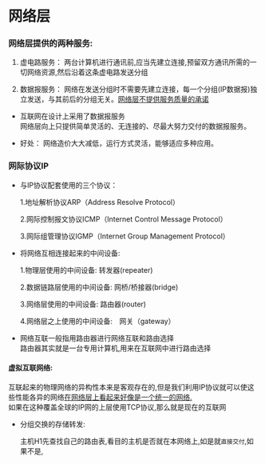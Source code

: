 # 网络层

### 网络层提供的两种服务:

1. 虚电路服务： 两台计算机进行通讯前,应当先建立连接,预留双方通讯所需的一切网络资源,然后沿着这条虚电路发送分组

2. 数据报服务： 网络在发送分组时不需要先建立连接，每一个分组(IP数据报)独立发送，与其前后的分组无关。<u>网络层不提供服务质量的承诺</u>

+ 互联网在设计上采用了数据报服务<br>
  网络层向上只提供简单灵活的、无连接的、尽最大努力交付的数据报服务。

+ 好处： 网络造价大大减低，运行方式灵活，能够适应多种应用。

### 网际协议IP

+ 与IP协议配套使用的三个协议：

    1.地址解析协议ARP（Address Resolve Protocol）

    2.网际控制报文协议ICMP（Internet Control Message Protocol）

    3.网际组管理协议IGMP（Internet Group Management Protocol）

+ 将网络互相连接起来的中间设备:

    1.物理层使用的中间设备: 转发器(repeater)
    
    2.数据链路层使用的中间设备: 网桥/桥接器(bridge)

    3.网络层使用的中间设备: 路由器(router)

    4.网络层之上使用的中间设备:　网关（gateway）

+ 网络互联一般指用路由器进行网络互联和路由选择<br>
  路由器其实就是一台专用计算机,用来在互联网中进行路由选择

#### 虚拟互联网络:
   
   互联起来的物理网络的异构性本来是客观存在的,但是我们利用IP协议就可以使这些性能各异的网络<u>在网络层上看起来好像是一个统一的网络.<br></u>
如果在这种覆盖全球的IP网的上层使用TCP协议,那么就是现在的互联网


+ 分组交换的存储转发:

    主机H1先查找自己的路由表,看目的主机是否就在本网络上,如是就`直接交付`,如果不是,